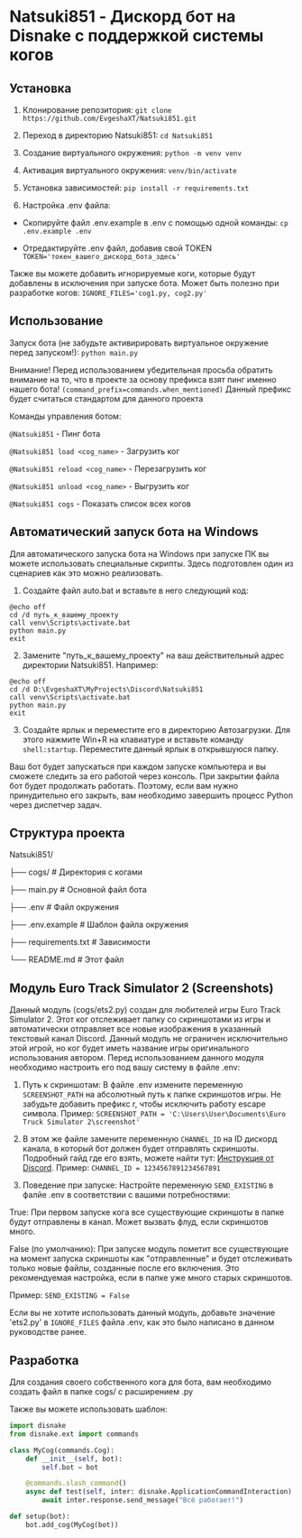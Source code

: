 # Natsuki851 - Дискорд бот на Disnake с поддержкой системы когов

## Установка

1. Клонирование репозитория:
```git clone https://github.com/EvgeshaXT/Natsuki851.git```

2. Переход в директорию Natsuki851:
```cd Natsuki851```

3. Создание виртуального окружения:
```python -m venv venv```

4. Активация виртуального окружения:
```venv/bin/activate```

6. Установка зависимостей:
```pip install -r requirements.txt```

7. Настройка .env файла:

- Скопируйте файл .env.example в .env с помощью одной команды:
```cp .env.example .env```

- Отредактируйте .env файл, добавив свой TOKEN
```TOKEN='токен_вашего_дискорд_бота_здесь'```

Также вы можете добавить игнорируемые коги, которые будут добавлены в исключения при запуске бота. Может быть полезно при разработке когов:
```IGNORE_FILES='cog1.py, cog2.py'```


## Использование

Запуск бота (не забудьте активирировать виртуальное окружение перед запуском!):
```python main.py```

Внимание! Перед использованием убедительная просьба обратить внимание на то, что в проекте за основу префикса взят пинг именно нашего бота! ```(command_prefix=commands.when_mentioned)```
Данный префикс будет считаться стандартом для данного проекта

Команды управления ботом:

```@Natsuki851``` - Пинг бота

```@Natsuki851 load <cog_name>``` - Загрузить ког

```@Natsuki851 reload <cog_name>``` - Перезагрузить ког

```@Natsuki851 unload <cog_name>``` - Выгрузить ког

```@Natsuki851 cogs``` - Показать список всех когов


## Автоматический запуск бота на Windows

Для автоматического запуска бота на Windows при запуске ПК вы можете использовать специальные скрипты. Здесь подготовлен один из сценариев как это можно реализовать.

1. Создайте файл auto.bat и вставьте в него следующий код:
```batch
@echo off
cd /d путь_к_вашему_проекту
call venv\Scripts\activate.bat
python main.py
exit
```

2. Замените "путь_к_вашему_проекту" на ваш действительный адрес директории Natsuki851. Например:
```batch
@echo off
cd /d D:\EvgeshaXT\MyProjects\Discord\Natsuki851
call venv\Scripts\activate.bat
python main.py
exit
```

3. Создайте ярлык и переместите его в директорию Автозагрузки. Для этого нажмите Win+R на клавиатуре и вставьте команду ```shell:startup```. Переместите данный ярлык в открывшуюся папку. 

Ваш бот будет запускаться при каждом запуске компьютера и вы сможете следить за его работой через консоль. При закрытии файла бот будет продолжать работать. Поэтому, если вам нужно принудительно его закрыть, вам необходимо завершить процесс Python через диспетчер задач.


## Структура проекта

Natsuki851/

├── cogs/                # Директория с когами

├── main.py              # Основной файл бота

├── .env                 # Файл окружения

├── .env.example         # Шаблон файла окружения

├── requirements.txt     # Зависимости

└── README.md            # Этот файл


## Модуль Euro Track Simulator 2 (Screenshots)
Данный модуль (cogs/ets2.py) создан для любителей игры Euro Track Simulator 2. Этот ког отслеживает папку со скриншотами из игры и автоматически отправляет все новые изображения в указанный текстовый канал Discord. Данный модуль не ограничен исключительно этой игрой, но ког будет иметь название игры оригинального использования автором. Перед использованием данного модуля необходимо настроить его под вашу систему в файле .env:

1. Путь к скриншотам: В файле .env измените переменную ```SCREENSHOT_PATH``` на абсолютный путь к папке скриншотов игры. Не забудьте добавить префикс r, чтобы исключить работу escape символа. Пример:
```SCREENSHOT_PATH = 'C:\Users\User\Documents\Euro Truck Simulator 2\screenshot'```

2. В этом же файле замените переменную ```CHANNEL_ID``` на ID дискорд канала, в который бот должен будет отправлять скриншоты. Подробный гайд где его взять, можете найти тут: [Инструкция от Discord](https://support.discord.com/hc/en-us/articles/206346498-Where-can-I-find-my-User-Server-Message-ID). Пример:
```CHANNEL_ID = 1234567891234567891```

3. Поведение при запуске: Настройте переменную ```SEND_EXISTING``` в фалйе .env в соответствии с вашими потребностями:

True: При первом запуске кога все существующие скриншоты в папке будут отправлены в канал. Может вызвать флуд, если скриншотов много.

False (по умолчанию): При запуске модуль пометит все существующие на момент запуска скриншоты как "отправленные" и будет отслеживать только новые файлы, созданные после его включения. Это рекомендуемая настройка, если в папке уже много старых скриншотов.

Пример:
```SEND_EXISTING = False```

Если вы не хотите использовать данный модуль, добавьте значение 'ets2.py' в ```IGNORE_FILES``` файла .env, как это было написано в данном руководстве ранее.


## Разработка
Для создания своего собственного кога для бота, вам необходимо создать файл в папке cogs/ с расширением .py

Также вы можете использовать шаблон:
```python
import disnake
from disnake.ext import commands

class MyCog(commands.Cog):
    def __init__(self, bot):
        self.bot = bot

    @commands.slash_command()
    async def test(self, inter: disnake.ApplicationCommandInteraction):
        await inter.response.send_message("Всё работает!")

def setup(bot):
    bot.add_cog(MyCog(bot))
```